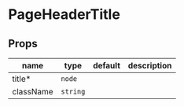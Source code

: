 # PageHeaderTitle

## Props

|name|type|default|description|
|----|----|-------|-----------|
|title*|`node`|||
|className|`string`|||



